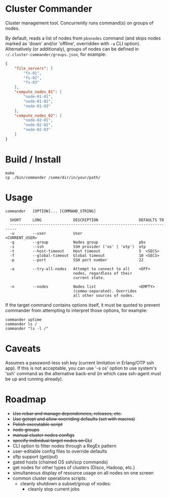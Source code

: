 # Cluster Commander #

Cluster management tool. Concurrently runs command(s) on groups of nodes.

By default, reads a list of nodes from `pbsnodes` command (and skips nodes
marked as 'down' and/or 'offline', overridden with `-a` CLI option).
Alternatively (or additionaly), groups of nodes can be defined in
`~/.cluster-commander/groups.json`, for example:

```json
{
    "file_servers": [
        "fs-01",
        "fs-02",
        "fs-03"
    ],
    "compute_nodes_01": [
        "node-01-01",
        "node-01-02",
        "node-01-03"
    ],
    "compute_nodes_02": [
        "node-02-01",
        "node-02-02",
        "node-02-03"
    ]
}
```


Build / Install
===============
    make
    cp ./bin/commander /some/dir/in/your/path/


Usage
=====
    commander   [OPTION]... [COMMAND_STRING]

      SHORT     LONG              DESCRIPTION                  DEFAULTS TO
      -------------------------------------------------------------------------
      -u        --user            User                         <CURRENT_USER>
      -g        --group           Nodes group                  pbs
      -s        --ssh             SSH provider ('os' | 'otp')  otp
      -t        --host-timeout    Host timeout                 5  <SECS>
      -T        --global-timeout  Global timeout               10 <SECS>
      -p        --port            SSH port number              22

      -a        --try-all-nodes   Attempt to connect to all    <OFF>
                                  nodes, regardless of their
                                  current state.

      -n        --nodes           Nodes list                   <EMPTY>
                                  (comma-separated). Overrides
                                  all other sources of nodes.

If the target command contains options itself, it must be quoted to prevent
commander from attempting to interpret those options, for example:

    commander uptime
    commander ls /
    commander "ls -l /"


Caveats
=======
Assumes a password-less ssh key (current limitation in Erlang/OTP ssh app). If
this is not acceptable, you can use '-s os' option to use system's 'ssh'
command as the alternative back-end (in which case ssh-agent must be up and
running already).


Roadmap
=======
* ~~Use rebar and manage dependencies, releases, etc.~~
* ~~Use getopt and allow overriding defaults (set with macros)~~
* ~~Polish executable script~~
* ~~node groups~~
* ~~manual cluster nodes configs~~
* ~~specify individual target nodes on CLI~~
* CLI option to filter nodes through a RegEx pattern
* user-editable config files to override defaults
* sftp support (get/put)
* gated hosts (chained OS ssh/scp commands)
* get nodes for other types of clusters (Disco, Hadoop, etc.)
* simultaneous display of resource usage on all nodes on one screen
* common cluster operations scripts:
    - cleanly shutdown a subset/group of nodes:
        - cleanly stop current jobs
